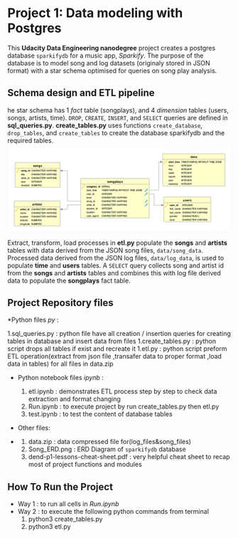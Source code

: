 # Project 1: Data modeling with Postgres

This **Udacity Data Engineering nanodegree** project creates a postgres database `sparkifydb` for a music app, *Sparkify*.
The purpose of the database is to model song and log datasets (originaly stored in JSON format) with a star schema optimised for queries on song play analysis.

## Schema design and ETL pipeline
he star schema has 1 *fact* table (songplays), and 4 *dimension* tables (users, songs, artists, time).
`DROP`, `CREATE`, `INSERT`, and `SELECT` queries are defined in **sql_queries.py**. **create_tables.py** 
uses functions `create_database`, `drop_tables`, and `create_tables` to create the database sparkifydb and the required tables.
![Schema ERD](Song_ERD.png)

Extract, transform, load processes in **etl.py** populate the **songs** and **artists** tables with data derived from the JSON song files,
`data/song_data`. Processed data derived from the JSON log files, `data/log_data`, is used to populate **time** and **users** tables.
A `SELECT` query collects song and artist id from the **songs** and **artists** tables and 
combines this with log file derived data to populate the **songplays** fact table.

## Project Repository files
*Python files  *py* :

   1.sql_queries.py   : python file have all creation / insertion queries for creating tables in database and insert data from files
   1.create_tables.py : python script drops all tables if exist and recreate it
   1.etl.py           : python script preform ETL operation(extract from json file ,transafer data to proper format ,load data in tables) 
 for all files in data.zip
 
 * Python notebook files *ipynb* :
 
    1. etl.ipynb  : demonstrates ETL process step by step to check data extraction and format changing
    1. Run.ipynb  : to execute project by run create_tables.py then etl.py  
    1. test.ipynb : to test the content of database tables 
          
* Other files:
*
   1. data.zip     : data compressed file for(log_files&song_files)
   1. Song_ERD.png : ERD Diagram of  `sparkifydb` database 
   1. dend-p1-lessons-cheat-sheet.pdf : very helpful cheat sheet to recap most of project functions and modules
 
 ## How To Run the Project
  * Way 1 : to run all cells in *Run.ipynb*
  * Way 2 : to execute the following python commands from terminal
       1. python3 create_tables.py
       1. python3 etl.py
